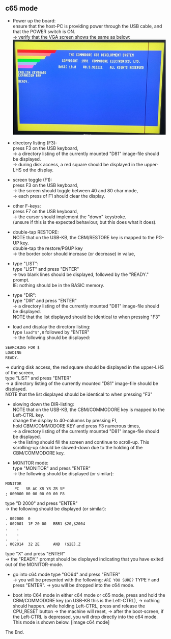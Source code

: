 ## c65 mode

* Power up the board:  
ensure that the host-PC is providing power through the USB cable, and that the POWER switch is ON.  
-> verify that the VGA screen shows the same as below:  
![alt tag](https://raw.githubusercontent.com/Ben-401/mega65pics/master/c65mode.jpg)  

* directory listing (F3):  
press F3 on the USB keyboard,  
-> a directory listing of the currently mounted "D81" image-file should be displayed.  
-> during disk access, a red square should be displayed in the upper-LHS od the display.

* screen toggle (F1):  
press F3 on the USB keyboard,  
-> the screen should toggle between 40 and 80 char mode,  
-> each press of F1 should clear the display.  

* other F-keys:  
press F7 on the USB keyboard,  
-> the cursor should implement the "down" keystroke.  
(unsure if this is the expected behaviour, but this does what it does).

* double-tap RESTORE:  
NOTE that on the USB-KB, the CBM/RESTORE key is mapped to the PG-UP key.  
double-tap the restore/PGUP key  
-> the border color should increase (or decrease) in value,  

* type "LIST":  
type "LIST" and press "ENTER"  
-> two blank lines should be displayed, followed by the "READY." prompt.  
IE: nothing should be in the BASIC memory.  

* type "DIR":  
type "DIR" and press "ENTER"  
-> a directory listing of the currently mounted "D81" image-file should be displayed.  
NOTE that the list displayed should be identical to when pressing "F3"  

* load and display the directory listing:  
type ```load"$",8``` followed by "ENTER"  
-> the following should be displayed:  
```
SEARCHING FOR $  
LOADING  
READY.
```
-> during disk access, the red square should be displayed in the upper-LHS of the screen,  
type "LIST" and press "ENTER"  
-> a directory listing of the currently mounted "D81" image-file should be displayed.  
NOTE that the list displayed should be identical to when pressing "F3"  

* slowing down the DIR-listing:  
NOTE that on the USB-KB, the CBM/COMMODORE key is mapped to the Left-CTRL key.  
change the display to 40-columns by pressing F1,  
hold CBM/COMMODORE KEY and press F3 numerous times,  
-> a directory listing of the currently mounted "D81" image-file should be displayed.  
-> the listing should fill the screen and continue to scroll-up. This scrolling-up should be slowed-down due to the holding of the CBM/COMMODORE key.  

* MONITOR mode:  
type "MONITOR" and press "ENTER"  
-> the following should be displayed (or similar):  
```
MONITOR
    PC   SR AC XR YR ZR SP
; 000000 00 00 00 00 00 F8
```
type "D 2000" and press "ENTER"  
-> the following should be displayed (or similar):  
```
. 002000  0
. 002001  1F 20 00   BBR1 $20,$2004
.    .
.    .
.    .
. 002014  32 2E      AND  ($2E),Z
```
type "X" and press "ENTER"  
-> the "READY." prompt should be displayed indicating that you have exited out of the MONITOR-mode.

* go into c64 mode
type "GO64" and press "ENTER"  
-> you will be presented with the following:
```ARE YOU SURE?```
TYPE ``` Y ``` and press "ENTER".
-> you will be dropped into the c64 mode.

* boot into C64 mode
in either c64 mode or c65 mode, press and hold the CBM/COMMODORE key (on USB-KB this is the Left-CTRL),
-> nothing should happen.
while holding Left-CTRL, press and release the CPU_RESET button
-> the machine will reset,
-> after the boot-screen, if the Left-CTRL is depressed, you will drop directly into the c64 mode. This mode is shown below.
[image c64 mode]



The End.
